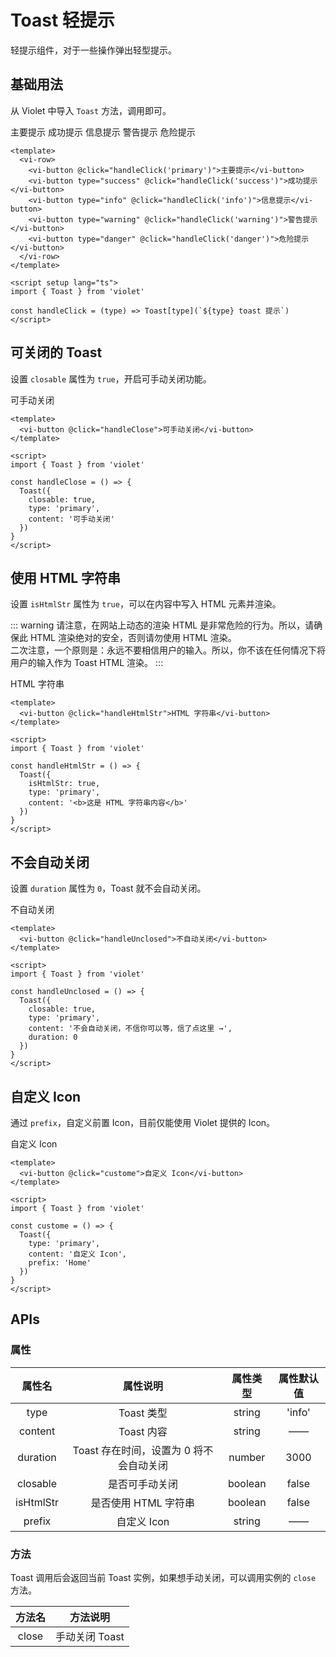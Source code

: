 <script setup lang="ts">
import { Toast } from '../../packages/components/Toast'

const handleClick = (type) => Toast[type](`${type} toast 提示`)

const handleHtmlStr = () => {
  Toast({
    isHtmlStr: true,
    type: 'primary',
    content: '<b>这是 HTML 字符串内容</b>'
  })
}

const handleClose = () => {
  Toast({
    closable: true,
    type: 'primary',
    content: '可手动关闭'
  })
}

const handleUnclosed = () => {
  Toast({
    closable: true,
    type: 'primary',
    content: '不会自动关闭，不信你可以等，信了点这里 →',
    duration: 0
  })
}

const custome = () => {
  Toast({
    type: 'primary',
    content: '自定义 Icon',
    prefix: 'Home'
  })
}
</script>

# Toast 轻提示

轻提示组件，对于一些操作弹出轻型提示。

## 基础用法

从 Violet 中导入 `Toast` 方法，调用即可。

<div class="examples">
  <vi-row>
    <vi-button @click="handleClick('primary')">主要提示</vi-button>
    <vi-button type="success" @click="handleClick('success')">成功提示</vi-button>
    <vi-button type="info" @click="handleClick('info')">信息提示</vi-button>
    <vi-button type="warning" @click="handleClick('warning')">警告提示</vi-button>
    <vi-button type="danger" @click="handleClick('danger')">危险提示</vi-button>
  </vi-row>
</div>

```vue
<template>
  <vi-row>
    <vi-button @click="handleClick('primary')">主要提示</vi-button>
    <vi-button type="success" @click="handleClick('success')">成功提示</vi-button>
    <vi-button type="info" @click="handleClick('info')">信息提示</vi-button>
    <vi-button type="warning" @click="handleClick('warning')">警告提示</vi-button>
    <vi-button type="danger" @click="handleClick('danger')">危险提示</vi-button>
  </vi-row>
</template>

<script setup lang="ts">
import { Toast } from 'violet'

const handleClick = (type) => Toast[type](`${type} toast 提示`)
</script>
```

## 可关闭的 Toast

设置 `closable` 属性为 `true`，开启可手动关闭功能。

<div class="examples">
  <vi-button @click="handleClose">可手动关闭</vi-button>
</div>

```vue
<template>
  <vi-button @click="handleClose">可手动关闭</vi-button>
</template>

<script>
import { Toast } from 'violet'

const handleClose = () => {
  Toast({
    closable: true,
    type: 'primary',
    content: '可手动关闭'
  })
}
</script>
```

## 使用 HTML 字符串

设置 `isHtmlStr` 属性为 `true`，可以在内容中写入 HTML 元素并渲染。

::: warning
请注意，在网站上动态的渲染 HTML 是非常危险的行为。所以，请确保此 HTML 渲染绝对的安全，否则请勿使用 HTML 渲染。<br />
二次注意，一个原则是：永远不要相信用户的输入。所以，你不该在任何情况下将用户的输入作为 Toast HTML 渲染。
:::

<div class="examples">
  <vi-button @click="handleHtmlStr">HTML 字符串</vi-button>
</div>

```vue
<template>
  <vi-button @click="handleHtmlStr">HTML 字符串</vi-button>
</template>

<script>
import { Toast } from 'violet'

const handleHtmlStr = () => {
  Toast({
    isHtmlStr: true,
    type: 'primary',
    content: '<b>这是 HTML 字符串内容</b>'
  })
}
</script>
```

## 不会自动关闭

设置 `duration` 属性为 `0`，Toast 就不会自动关闭。

<div class="examples">
  <vi-button @click="handleUnclosed">不自动关闭</vi-button>
</div>

```vue
<template>
  <vi-button @click="handleUnclosed">不自动关闭</vi-button>
</template>

<script>
import { Toast } from 'violet'

const handleUnclosed = () => {
  Toast({
    closable: true,
    type: 'primary',
    content: '不会自动关闭，不信你可以等，信了点这里 →',
    duration: 0
  })
}
</script>
```

## 自定义 Icon

通过 `prefix`，自定义前置 Icon，目前仅能使用 Violet 提供的 Icon。

<div class="examples">
  <vi-button @click="custome">自定义 Icon</vi-button>
</div>

```vue
<template>
  <vi-button @click="custome">自定义 Icon</vi-button>
</template>

<script>
import { Toast } from 'violet'

const custome = () => {
  Toast({
    type: 'primary',
    content: '自定义 Icon',
    prefix: 'Home'
  })
}
</script>
```

## APIs

### 属性

| 属性名 | 属性说明 | 属性类型 | 属性默认值 |
| :---: | :---: | :---: | :---: |
| type | Toast 类型 | string | 'info' |
| content | Toast 内容 | string | —— |
| duration | Toast 存在时间，设置为 0 将不会自动关闭 | number | 3000 |
| closable | 是否可手动关闭 | boolean | false |
| isHtmlStr | 是否使用 HTML 字符串 | boolean | false |
| prefix | 自定义 Icon | string | —— |

### 方法

Toast 调用后会返回当前 Toast 实例，如果想手动关闭，可以调用实例的 `close` 方法。

| 方法名 | 方法说明 |
| :---: | :---: |
| close | 手动关闭 Toast |
